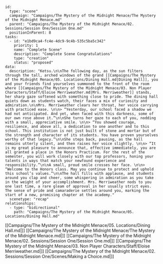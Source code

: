 
```RpgManager4
id: 
  type: "scene"
  campaign: "Campaigns/The Mystery of the Midnight Menace/The Mystery of the Midnight Menace.md"
  parent: "Campaigns/The Mystery of the Midnight Menace/02. Sessions/Session One/Session One.md"
  positionInParent: 8
tasks: 
  - id: "e1bd9ca4-fc4e-4dc9-9c4b-535c5ba5c342"
    priority: 1
    name: "Complete Scene"
    description: "Complete Scene Congratulations"
    type: "creation"
    status: "proposed"
data: 
  description: "Ketsu.\n\nThe following day, as the sun filters through the tall, arched windows of the grand [[Campaigns/The Mystery of the Midnight Menace/05. Locations/Dining Hall.md|Dining Hall]], you and your friends find yourselves summoned to the front of the room where [[Campaigns/The Mystery of the Midnight Menace/03. Non Player Characters/Staff/Eloise Merriweather.md|Mrs. Merriweather]] stands, her sharp gaze softened with something close to pride. The dining hall quiets down as students watch, their faces a mix of curiosity and admiration.\n\nMrs. Merriweather clears her throat, her voice carrying with practiced ease. \n\n> “Yesterday, our school faced a shadow we had not anticipated. And yet, when faced with this darkness, some of our own rose above it.”\n\nShe turns her gaze to each of you, nodding with a small, appreciative smile. \n\n> “You showed courage, resilience, and above all, a dedication to one another and to this school. This institution is not just built of stone and mortar but of the strength and character of its students. You have proven yourselves worthy of that legacy.”\n\nShe steps back, pausing, as the hall remains utterly silent, and then raises her voice slightly. \n\n> “It is my great pleasure to announce that, effective immediately, you are all granted a place in the Honors Practicum. For the rest of the semester, you will work closely with our top professors, honing your talents in ways that match your newfound experience and responsibility.”\n\nA small, proud smile crosses her face. \n\n> “Welcome to the Honors class. May you continue to protect and uphold this school’s values.”\n\nThe hall fills with applause, and students around you clap and cheer, some whispering in admiration as you take in the weight of your accomplishment. Mrs. Merriweather nods to you one last time, a rare gleam of approval in her usually strict eyes. The sense of pride and camaraderie settles around you, marking the start of a new, promising chapter at the academy."
  scenetype: "recap"
relationships: 
  - type: "bidirectional"
    path: "Campaigns/The Mystery of the Midnight Menace/05. Locations/Dining Hall.md"
```







[[Campaigns/The Mystery of the Midnight Menace/05. Locations/Dining Hall.md|]]
[[Campaigns/The Mystery of the Midnight Menace/The Mystery of the Midnight Menace.md|]]
[[Campaigns/The Mystery of the Midnight Menace/02. Sessions/Session One/Session One.md|]]
[[Campaigns/The Mystery of the Midnight Menace/03. Non Player Characters/Staff/Eloise Merriweather.md|]]
[[Campaigns/The Mystery of the Midnight Menace/02. Sessions/Session One/Scenes/Making a Choice.md|]]